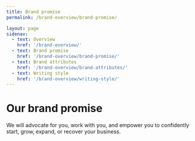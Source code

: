 ```yaml
---
title: Brand promise
permalink: /brand-overview/brand-promise/

layout: page
sidenav:
  - text: Overview
    href: '/brand-overview/'
  - text: Brand promise
    href: '/brand-overview/brand-promise/'
  - text: Brand attributes
    href: '/brand-overview/brand-attributes/'
  - text: Writing style
    href: '/brand-overview/writing-style/'
---
```



# Our brand promise

We will advocate for you, work with you, and empower you to confidently start, grow, expand, or recover your business.